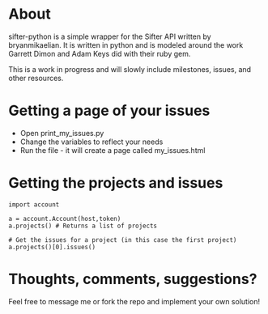 # About
sifter-python is a simple wrapper for the Sifter API written by bryanmikaelian.  It is written in python and is modeled around the work Garrett Dimon and Adam Keys did with their ruby gem.

This is a work in progress and will slowly include milestones, issues, and other resources.

# Getting a page of your issues
- Open print_my_issues.py
- Change the variables to reflect your needs
- Run the file - it will create a page called my_issues.html

# Getting the projects and issues
	import account
	
    a = account.Account(host,token)
    a.projects() # Returns a list of projects
	
	# Get the issues for a project (in this case the first project)
	a.projects()[0].issues()


# Thoughts, comments, suggestions?
Feel free to message me or fork the repo and implement your own solution!
